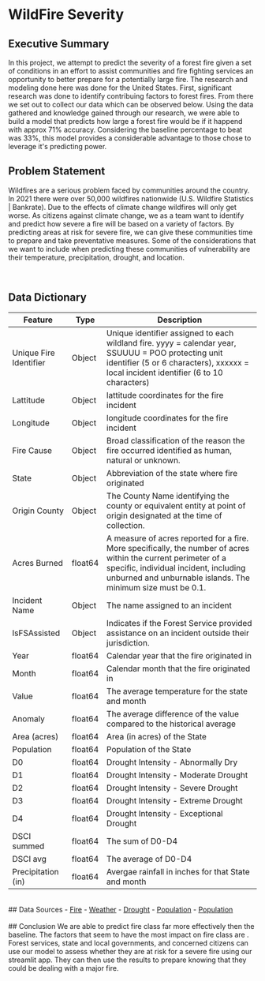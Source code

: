 # WildFire Severity
## Executive Summary
In this project, we attempt to predict the severity of a forest fire given a set of conditions in an effort to assist communities and fire fighting services an opportunity to better prepare for a potentially large fire. The research and modeling done here was done for the United States. 
First, significant research was done to identify contribuing factors to forest fires. From there we set out to collect our data which can be observed below. Using the data gathered and knowledge gained through our research, we were able to build a model that predicts how large a forest fire would be if it happend with approx 71% accuracy. Considering the baseline percentage to beat was 33%, this model provides a considerable advantage to those chose to leverage it's predicting power.
</br>


## Problem Statement
Wildfires are a serious problem faced by communities around the country. In 2021 there were over 50,000 wildfires nationwide (U.S. Wildfire Statistics | Bankrate).  Due to the effects of climate change wildfires will only get worse.
As citizens against climate change, we as a team want to identify and predict how severe a fire will be based on a variety of factors. By predicting areas at risk for severe fire, we can give these communities time to prepare and take preventative measures. Some of the considerations that we want to include when predicting these communities of vulnerability are their temperature, precipitation, drought, and location.



</br>



## Data Dictionary

|Feature|Type|Description|
  |---|---|---|
  |Unique Fire Identifier|Object|	Unique identifier assigned to each wildland fire.  yyyy = calendar year, SSUUUU = POO protecting unit identifier (5 or 6 characters), xxxxxx = local incident identifier (6 to 10 characters) |
  |Lattitude|Object|lattitude coordinates for the fire incident|
  |Longitude|Object|longitude coordinates for the fire incident|
  |Fire Cause|Object|Broad classification of the reason the fire occurred identified as human, natural or unknown. |
  |State|Object|Abbreviation of the state where fire originated|
  |Origin County|Object|	The County Name identifying the county or equivalent entity at point of origin designated at the time of collection.|
  |Acres Burned|float64|	A measure of acres reported for a fire.  More specifically, the number of acres within the current perimeter of a specific, individual incident, including unburned and unburnable islands.  The minimum size must be 0.1.
  |Incident Name|Object|The name assigned to an incident|
  |IsFSAssisted|Object|Indicates if the Forest Service provided assistance on an incident outside their jurisdiction.|
  |Year|float64|Calendar year that the fire originated in|
  |Month|float64|Calendar month that the fire originated in|
  |Value|float64|The average temperature for the state and month|
  |Anomaly|float64|The average difference of the value compared to the historical average|
  |Area (acres) |float64|Area (in acres) of the State|
  |Population |float64|Population of the State | 
  |D0|float64|Drought Intensity - Abnormally Dry|
  |D1|float64|Drought Intensity - Moderate Drought|
  |D2|float64|Drought Intensity - Severe Drought|
  |D3|float64|Drought Intensity - Extreme Drought|
  |D4|float64|Drought Intensity - Exceptional Drought|
  |DSCI summed|float64|The sum of D0-D4|
  |DSCI avg|float64|The average of D0-D4|
  |Precipitation (in)|float64|Avergae rainfall in inches for that State and month|
</br>
  ## Data Sources
  - <a href="https://data-nifc.opendata.arcgis.com/datasets/nifc::wfigs-wildland-fire-locations-full-history/about" target="_blank">Fire</a>
  - <a href="https://smoosavi.org/datasets/lstw" target="_blank">Weather</a>
  - <a href="https://droughtmonitor.unl.edu/CurrentMap.aspx" target="_blank">Drought</a>
  - <a href="https://www.icip.iastate.edu/tables/population/states-estimates" target="_blank">Population</a>
  - <a href="https://www.icip.iastate.edu/tables/population/states-estimates" target="_blank">Population</a>
</br>

</br>
## Conclusion 
We are able to predict fire class far more effectively then the baseline. The factors that seem to have the most impact on fire class are  . 
Forest services, state and local governments, and concerned citizens can use our model to assess whether they are at risk for a severe fire using our streamlit app. They can then use the results to prepare knowing that they could be dealing with a major fire.

 

